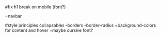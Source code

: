 #fix h1 break on mobile (font?)

=navbar

#style principles collapsables
  -borders
  -border-radius
  =background-colors for content and hover
  =maybe cursive font?
